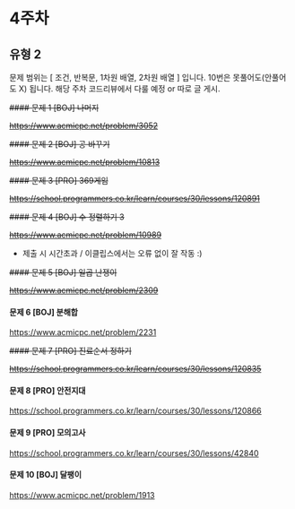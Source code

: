 # 4주차

## 유형 2

문제 범위는 [ 조건, 반복문, 1차원 배열, 2차원 배열 ] 입니다.
10번은 못풀어도(안풀어도 X) 됩니다. 해당 주차 코드리뷰에서 다룰 예정 or 따로 글 게시.
 
~~#### 문제 1 [BOJ] 나머지~~

~~https://www.acmicpc.net/problem/3052~~ 

~~#### 문제 2 [BOJ] 공 바꾸기~~

~~https://www.acmicpc.net/problem/10813~~ 

~~#### 문제 3 [PRO] 369게임~~

~~https://school.programmers.co.kr/learn/courses/30/lessons/120891~~ 

~~#### 문제 4 [BOJ] 수 정렬하기 3~~

~~https://www.acmicpc.net/problem/10989~~ 
 - 제출 시 시간초과 / 이클립스에서는 오류 없이 잘 작동 :)

~~#### 문제 5 [BOJ] 일곱 난쟁이~~

~~https://www.acmicpc.net/problem/2309~~ 

#### 문제 6 [BOJ] 분해합

https://www.acmicpc.net/problem/2231 

~~#### 문제 7 [PRO] 진료순서 정하기~~

~~https://school.programmers.co.kr/learn/courses/30/lessons/120835~~ 

#### 문제 8 [PRO] 안전지대

https://school.programmers.co.kr/learn/courses/30/lessons/120866 

#### 문제 9 [PRO] 모의고사
https://school.programmers.co.kr/learn/courses/30/lessons/42840 

#### 문제 10 [BOJ] 달팽이
https://www.acmicpc.net/problem/1913 
 